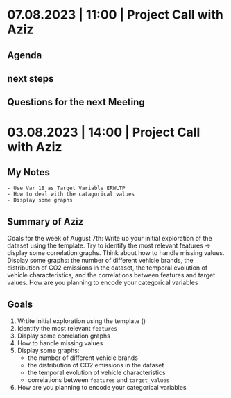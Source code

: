 # 07.08.2023 | 11:00 | Project Call with Aziz

## Agenda

## next steps

## Questions for the next Meeting




# 03.08.2023 | 14:00 | Project Call with Aziz

## My Notes
    - Use Var 18 as Target Variable ERWLTP
    - How to deal with the catagorical values
    - Display some graphs 

## Summary of Aziz

Goals for the week of August 7th: Write up your initial exploration of the dataset using the template. Try to identify the most relevant features -> display some correlation graphs. Think about how to handle missing values. Display some graphs: the number of different vehicle brands, the distribution of CO2 emissions in the dataset, the temporal evolution of vehicle characteristics, and the correlations between features and target values. How are you planning to encode your categorical variables

## Goals

1. Wrtite initial exploration using the template ()
2. Identify the most relevant `features`
3. Display some correlation graphs
4. How to handle missing values
5. Display some graphs:
    - the number of different vehicle brands
    - the distribution of CO2 emissions in the dataset
    - the temporal evolution of vehicle characteristics
    - correlations between `features` and `target_values`
6. How are you planning to encode your categorical variables
